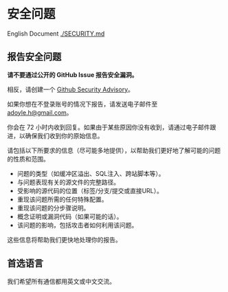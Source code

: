 # 安全问题

English Document [./SECURITY.md](./SECURITY.md)

## 报告安全问题

**请不要通过公开的 GitHub Issue 报告安全漏洞。**

相反，请创建一个 [Github Security Advisory][]。

如果你想在不登录账号的情况下报告，请发送电子邮件至 [adoyle.h@gmail.com](mailto:adoyle.h@gmail.com)。

你会在 72 小时内收到回复。如果由于某些原因你没有收到，请通过电子邮件跟进，以确保我们收到你的原始信息。

请包括以下所要求的信息（尽可能多地提供），以帮助我们更好地了解可能的问题的性质和范围。

  * 问题的类型（如缓冲区溢出、SQL注入、跨站脚本等）。
  * 与问题表现有关的源文件的完整路径。
  * 受影响的源代码的位置（标签/分支/提交或直接URL）。
  * 重现该问题所需的任何特殊配置。
  * 重现该问题的分步骤说明。
  * 概念证明或漏洞代码（如果可能的话）。
  * 该问题的影响，包括攻击者如何利用该问题。

这些信息将帮助我们更快地处理你的报告。

## 首选语言

我们希望所有通信都用英文或中文交流。

[Github Security Advisory]: https://github.com/adoyle-h/.github/security/advisories/new.
